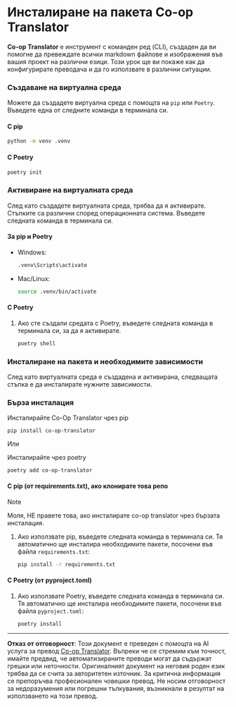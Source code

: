 <!--
CO_OP_TRANSLATOR_METADATA:
{
  "original_hash": "510827ad22a2031a50838919c3594828",
  "translation_date": "2025-10-15T04:00:55+00:00",
  "source_file": "getting_started/command-line-guide/install-package.md",
  "language_code": "bg"
}
-->
# Инсталиране на пакета Co-op Translator

**Co-op Translator** е инструмент с команден ред (CLI), създаден да ви помогне да превеждате всички markdown файлове и изображения във вашия проект на различни езици. Този урок ще ви покаже как да конфигурирате преводача и да го използвате в различни ситуации.

### Създаване на виртуална среда

Можете да създадете виртуална среда с помощта на `pip` или `Poetry`. Въведете една от следните команди в терминала си.

#### С pip

```bash
python -m venv .venv
```

#### С Poetry

```bash
poetry init
```

### Активиране на виртуалната среда

След като създадете виртуалната среда, трябва да я активирате. Стъпките са различни според операционната система. Въведете следната команда в терминала си.

#### За pip и Poetry

- Windows:

    ```bash
    .venv\Scripts\activate
    ```

- Mac/Linux:

    ```bash
    source .venv/bin/activate
    ```

#### С Poetry

1. Ако сте създали средата с Poetry, въведете следната команда в терминала си, за да я активирате.

    ```bash
    poetry shell
    ```

### Инсталиране на пакета и необходимите зависимости

След като виртуалната среда е създадена и активирана, следващата стъпка е да инсталирате нужните зависимости.

### Бърза инсталация

Инсталирайте Co-Op Translator чрез pip

```
pip install co-op-translator
```
Или

Инсталирайте чрез poetry
```
poetry add co-op-translator
```

#### С pip (от requirements.txt), ако клонирате това репо

> [!NOTE]
> Моля, НЕ правете това, ако инсталирате co-op translator чрез бързата инсталация.

1. Ако използвате pip, въведете следната команда в терминала си. Тя автоматично ще инсталира необходимите пакети, посочени във файла `requirements.txt`:

    ```bash
    pip install -r requirements.txt
    ```

#### С Poetry (от pyproject.toml)

1. Ако използвате Poetry, въведете следната команда в терминала си. Тя автоматично ще инсталира необходимите пакети, посочени във файла `pyproject.toml`:

    ```bash
    poetry install
    ```

---

**Отказ от отговорност**:
Този документ е преведен с помощта на AI услуга за превод [Co-op Translator](https://github.com/Azure/co-op-translator). Въпреки че се стремим към точност, имайте предвид, че автоматизираните преводи могат да съдържат грешки или неточности. Оригиналният документ на неговия роден език трябва да се счита за авторитетен източник. За критична информация се препоръчва професионален човешки превод. Не носим отговорност за недоразумения или погрешни тълкувания, възникнали в резултат на използването на този превод.